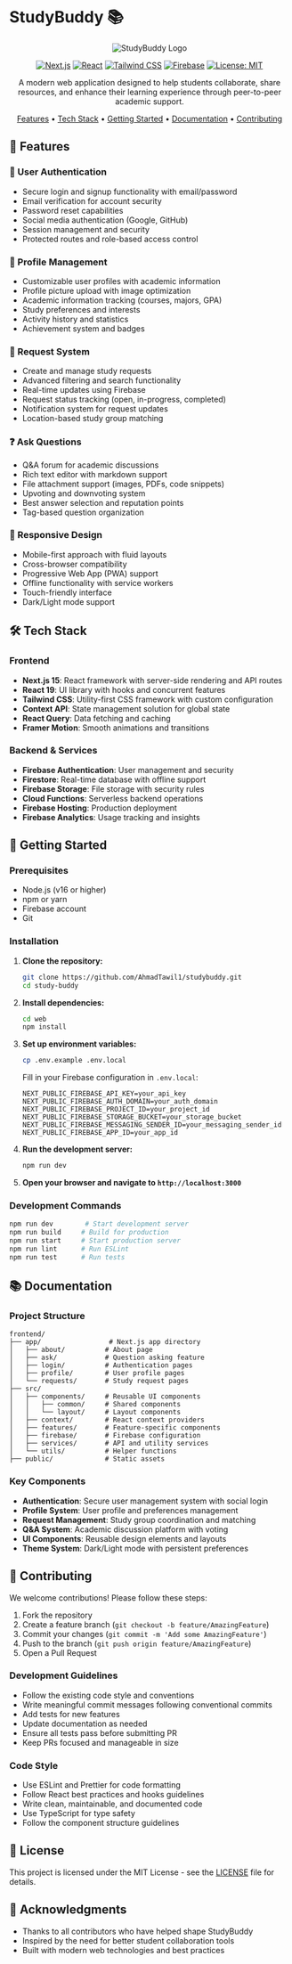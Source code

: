 # StudyBuddy 📚

<div align="center">

![StudyBuddy Logo](https://via.placeholder.com/150x150.png?text=StudyBuddy)

[![Next.js](https://img.shields.io/badge/Next.js-15.3.2-blue)](https://nextjs.org/)
[![React](https://img.shields.io/badge/React-19.0-blue)](https://reactjs.org/)
[![Tailwind CSS](https://img.shields.io/badge/Tailwind_CSS-4.0-blue)](https://tailwindcss.com/)
[![Firebase](https://img.shields.io/badge/Firebase-11.7.3-orange)](https://firebase.google.com/)
[![License: MIT](https://img.shields.io/badge/License-MIT-yellow.svg)](https://opensource.org/licenses/MIT)

A modern web application designed to help students collaborate, share resources, and enhance their learning experience through peer-to-peer academic support.

[Features](#features) • [Tech Stack](#tech-stack) • [Getting Started](#getting-started) • [Documentation](#documentation) • [Contributing](#contributing)

</div>

## 🌟 Features

### 🔐 User Authentication
- Secure login and signup functionality with email/password
- Email verification for account security
- Password reset capabilities
- Social media authentication (Google, GitHub)
- Session management and security
- Protected routes and role-based access control

### 👤 Profile Management
- Customizable user profiles with academic information
- Profile picture upload with image optimization
- Academic information tracking (courses, majors, GPA)
- Study preferences and interests
- Activity history and statistics
- Achievement system and badges

### 📝 Request System
- Create and manage study requests
- Advanced filtering and search functionality
- Real-time updates using Firebase
- Request status tracking (open, in-progress, completed)
- Notification system for request updates
- Location-based study group matching

### ❓ Ask Questions
- Q&A forum for academic discussions
- Rich text editor with markdown support
- File attachment support (images, PDFs, code snippets)
- Upvoting and downvoting system
- Best answer selection and reputation points
- Tag-based question organization

### 📱 Responsive Design
- Mobile-first approach with fluid layouts
- Cross-browser compatibility
- Progressive Web App (PWA) support
- Offline functionality with service workers
- Touch-friendly interface
- Dark/Light mode support

## 🛠 Tech Stack

### Frontend
- **Next.js 15**: React framework with server-side rendering and API routes
- **React 19**: UI library with hooks and concurrent features
- **Tailwind CSS**: Utility-first CSS framework with custom configuration
- **Context API**: State management solution for global state
- **React Query**: Data fetching and caching
- **Framer Motion**: Smooth animations and transitions

### Backend & Services
- **Firebase Authentication**: User management and security
- **Firestore**: Real-time database with offline support
- **Firebase Storage**: File storage with security rules
- **Cloud Functions**: Serverless backend operations
- **Firebase Hosting**: Production deployment
- **Firebase Analytics**: Usage tracking and insights

## 🚀 Getting Started

### Prerequisites
- Node.js (v16 or higher)
- npm or yarn
- Firebase account
- Git

### Installation

1. **Clone the repository:**
   ```bash
   git clone https://github.com/AhmadTawil1/studybuddy.git
   cd study-buddy
   ```

2. **Install dependencies:**
   ```bash
   cd web
   npm install
   ```

3. **Set up environment variables:**
   ```bash
   cp .env.example .env.local
   ```
   Fill in your Firebase configuration in `.env.local`:
   ```env
   NEXT_PUBLIC_FIREBASE_API_KEY=your_api_key
   NEXT_PUBLIC_FIREBASE_AUTH_DOMAIN=your_auth_domain
   NEXT_PUBLIC_FIREBASE_PROJECT_ID=your_project_id
   NEXT_PUBLIC_FIREBASE_STORAGE_BUCKET=your_storage_bucket
   NEXT_PUBLIC_FIREBASE_MESSAGING_SENDER_ID=your_messaging_sender_id
   NEXT_PUBLIC_FIREBASE_APP_ID=your_app_id
   ```

4. **Run the development server:**
   ```bash
   npm run dev
   ```

5. **Open your browser and navigate to `http://localhost:3000`**

### Development Commands
```bash
npm run dev        # Start development server
npm run build     # Build for production
npm run start     # Start production server
npm run lint      # Run ESLint
npm run test      # Run tests
```

## 📚 Documentation

### Project Structure
```
frontend/
├── app/                 # Next.js app directory
│   ├── about/          # About page
│   ├── ask/            # Question asking feature
│   ├── login/          # Authentication pages
│   ├── profile/        # User profile pages
│   └── requests/       # Study request pages
├── src/
│   ├── components/     # Reusable UI components
│   │   ├── common/     # Shared components
│   │   └── layout/     # Layout components
│   ├── context/        # React context providers
│   ├── features/       # Feature-specific components
│   ├── firebase/       # Firebase configuration
│   ├── services/       # API and utility services
│   └── utils/          # Helper functions
├── public/             # Static assets
```

### Key Components
- **Authentication**: Secure user management system with social login
- **Profile System**: User profile and preferences management
- **Request Management**: Study group coordination and matching
- **Q&A System**: Academic discussion platform with voting
- **UI Components**: Reusable design elements and layouts
- **Theme System**: Dark/Light mode with persistent preferences

## 🤝 Contributing

We welcome contributions! Please follow these steps:

1. Fork the repository
2. Create a feature branch (`git checkout -b feature/AmazingFeature`)
3. Commit your changes (`git commit -m 'Add some AmazingFeature'`)
4. Push to the branch (`git push origin feature/AmazingFeature`)
5. Open a Pull Request

### Development Guidelines
- Follow the existing code style and conventions
- Write meaningful commit messages following conventional commits
- Add tests for new features
- Update documentation as needed
- Ensure all tests pass before submitting PR
- Keep PRs focused and manageable in size

### Code Style
- Use ESLint and Prettier for code formatting
- Follow React best practices and hooks guidelines
- Write clean, maintainable, and documented code
- Use TypeScript for type safety
- Follow the component structure guidelines

## 📝 License

This project is licensed under the MIT License - see the [LICENSE](LICENSE) file for details.

## 🙏 Acknowledgments

- Thanks to all contributors who have helped shape StudyBuddy
- Inspired by the need for better student collaboration tools
- Built with modern web technologies and best practices

